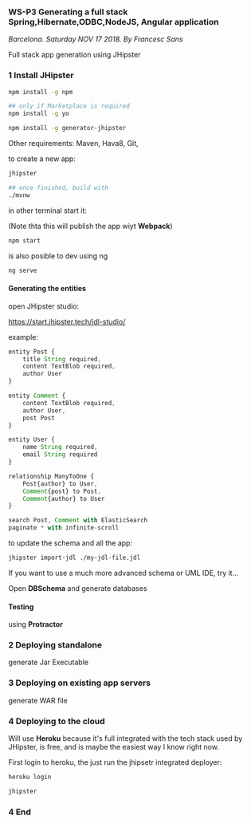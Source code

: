 ### WS-P3 Generating a full stack Spring,Hibernate,ODBC,NodeJS, Angular application
*Barcelona. Saturday NOV 17 2018. By Francesc Sans*

Full stack app generation using JHipster


### 1 Install JHipster

```bash
npm install -g npm

## only if Marketplace is required
npm install -g yo

npm install -g generator-jhipster
```
Other requirements: Maven, Hava8, Git, 


to create a new app:

```bash
jhipster

## once finished, build with 
./mvnw

```
in other terminal start it:

(Note thta this will publish the app wiyt **Webpack**)
```bash
npm start
```

is also posible to dev using ng

```bash
ng serve
```

#### Generating the entities

open JHipster studio:

https://start.jhipster.tech/jdl-studio/




example:
```javascript
entity Post {
    title String required,
    content TextBlob required,
    author User
}

entity Comment {
    content TextBlob required,
    author User,
    post Post
}

entity User {
    name String required,
    email String required
}

relationship ManyToOne {
    Post{author} to User,
    Comment{post} to Post,
    Comment{author} to User
}

search Post, Comment with ElasticSearch
paginate * with infinite-scroll
```


to update the schema and all the app:
```bash
jhipster import-jdl ./my-jdl-file.jdl
```
If you want to use a much more advanced schema or UML IDE, try it...

Open **DBSchema** and generate databases


#### Testing

using **Protractor**

### 2 Deploying standalone

generate Jar Executable 

### 3 Deploying on existing app servers

generate WAR file

### 4 Deploying to the cloud

Will use **Heroku** because it's full integrated with the tech stack used by JHipster, is free, and is maybe the easiest way I know right now.

First login to heroku, the just run the jhipsetr integrated deployer:

```bash
heroku login

jhipster 


```

### 4 End
